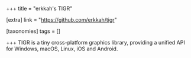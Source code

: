 +++
title = "erkkah's TIGR"

[extra]
link = "https://github.com/erkkah/tigr"

[taxonomies]
tags = []

+++
TIGR is a tiny cross-platform graphics library, providing a unified API for Windows,
macOS, Linux, iOS and Android.
